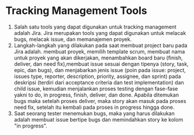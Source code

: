 # Tracking Management Tools

1. Salah satu tools yang dapat digunakan untuk tracking management adalah Jira. Jira merupakan tools yang dapat digunakan untuk melacak bugs, melacak issue, dan memanajemen proyek. 
2. Langkah-langkah yang dilakukan pada saat membuat project baru pada Jira adalah. membuat proyek, memilih template scrum, membuat nama untuk proyek yang akan dikerjakan, menambahkan board baru (finish, deliver, dan need fix),membuat issue sesuai dengan tipenya (story, task, epic, dan bugs), dan menjabarkan jenis issue (poin pada issue: project, issues type, reporter, description, priority, assignee, dan sprint) pada deskripsi (terdiri dari acceptance criteria dan test implementation) dan  child issue, kemudian menjalankan proses testing dengan fase-fase yakni to do, in progress, finish, deliver, dan done. Apabila ditemukan bugs maka setelah proses deliver, maka story akan masuk pada proses need fix, setelah itu kembali pada proses in progress hingga done. 
3. Saat seorang tester menemukan bugs, maka yang harus dilakukan adalah membuat issue bertipe bugs dan memindahkan story ke kolom "in progress". 
